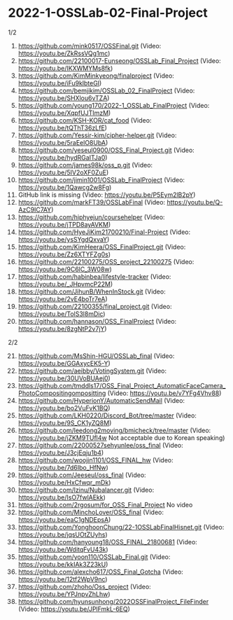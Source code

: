 # 2022-1-OSSLab-02-Final-Project

1/2

1.	https://github.com/mink0517/OSSFinal.git	(Video: https://youtu.be/ZkRssVQg1mc)
2.	https://github.com/22100017-Eunseong/OSSLab_Final_Project	(Video: https://youtu.be/IKXWMYMs8fk)
3.	https://github.com/KimMinkyeong/finalproject	(Video: https://youtu.be/iFu9klbteGI)
4.	https://github.com/bemjikim/OSSLab_02_FinalProject	(Video: https://youtu.be/SHXlou6vTZA)
5.	https://github.com/young170/2022-1_OSSLab_FinalProject	(Video: https://youtu.be/XqpfUJTImzM)
6.	https://github.com/KSH-KOR/cat_food	(Video: https://youtu.be/tQThT36zLfE)
7.	https://github.com/Yessir-kim/cipher-helper.git	(Video: https://youtu.be/5raEelO8UbA)
8.	https://github.com/yeseul0900/OSS_Final_Project.git	(Video: https://youtu.be/hydRGaITJa0)
9.	https://github.com/james98k/oss_p.git	(Video: https://youtu.be/5IV2oXF0ZuE)
10.	https://github.com/jimin1001/OSSLab_FinalProject	(Video: https://youtu.be/1Qawcg2w8Fg)
11.	GitHub link is missing	(Video: https://youtu.be/P5Eym2lB2pY)
12.	https://github.com/markFT39/OSSLabFinal	(Video: https://youtu.be/Q-AzC9IC7AY)
13.	https://github.com/hiphyejun/coursehelper	(Video: https://youtu.be/jTPD8ayAVKM)
14.	https://github.com/HyeJiKim21700210/Final-Project	(Video: https://youtu.be/ysSYgdQxvaY)
15.	https://github.com/KimHeera/OSS_FinalProject.git	(Video: https://youtu.be/Zz6XTYFZg0s)
16.	https://github.com/22100275/OSS_project_22100275	(Video: https://youtu.be/9C6lC_3W08w)
17.	https://github.com/habinbea/lifestyle-tracker	(Video: https://youtu.be/_JHpvmcP22M)
18.	https://github.com/JihunB/WhenInStock.git	(Video: https://youtu.be/2vE4boTr7eA)
19.	https://github.com/22100355/final_project.git	(Video: https://youtu.be/TolS3l8mDic)
20.	https://github.com/hannason/OSS_FinalProject	(Video: https://youtu.be/8zgNtP2v7jY)

2/2

21.	https://github.com/MsShin-HGU/OSSLab_final	(Video: https://youtu.be/GGAxycEK5-Y)
22.	https://github.com/aeibby/VotingSystem.git	(Video: https://youtu.be/30UVoBUAej0)
23.	https://github.com/tmddls17/OSS_Final_Project_AutomaticFaceCamera_PhotoCompositingompositting	(Video: https://youtu.be/v7YFg4Vhv88)
24.	https://github.com/HyperionY/AutomaticSendMail	(Video: https://youtu.be/bo2VuFvK1BQ)
25.	https://github.com/LKH0220/Discord_Bot/tree/master	(Video: https://youtu.be/9S_CK1yZQ8M)
26.	https://github.com/leedong2moving/bmicheck/tree/master	(Video: https://youtu.be/jZKM9TUfl4w Not acceptable due to Korean speaking)
27.	https://github.com/22000527sehyunlee/oss_final	(Video: https://youtu.be/J3cjEqju1b4)
28.	https://github.com/woojin1101/OSS_FINAL_hw	(Video: https://youtu.be/7d6Ibo_HfNw)
29.	https://github.com/Jeeseul/oss_final	(Video: https://youtu.be/HxCfwqr_mDk)
30.	https://github.com/lzinu/Nubalancer.git	(Video: https://youtu.be/IsO7fwlAEkk)
31.	https://github.com/2rgosum/for_OSS_Final_Project	No video
32.	https://github.com/MinchoLover/OSS_final	(Video: https://youtu.be/eaC1gNDEpsA)
33.	https://github.com/YonghoonChung/22-1OSSLabFinalHisnet.git	(Video: https://youtu.be/jqsUOtZUyhs)
34.	https://github.com/hanyoung18/OSS_FINAL_21800681	(Video: https://youtu.be/WditqFvU43k)
35.	https://github.com/yoon110/OSSLab_Final.git	(Video: https://youtu.be/kkIAk3Z23kU)
36.	https://github.com/alexcho617/OSS_Final_Gotcha	(Video: https://youtu.be/12tf2WpV9nc)
37.	https://github.com/zhoho/Oss_project	(Video: https://youtu.be/YPJnpvZhLhw)
38.	https://github.com/hyunsunhong/2022OSSFinalProject_FileFinder	(Video: https://youtu.be/JPlFmkL-6EQ)
